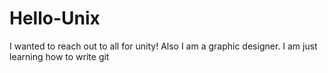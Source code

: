# Hello-Unix
I wanted to reach out to all for unity! 
Also I am a graphic designer.
I am just learning how to write git
